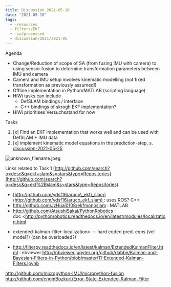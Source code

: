 ```yaml
---
title: Discussion 2021-05-10
date: "2021-05-10"
tags:
  - -resources
  - filters/EKF
  - -sa/processed
  - discussion/2021/2021-05
---
```


Agenda

*   Change/Reduction of scope of SA (from fusing IMU with camera) to using sensor fusion to determine transformation parameters between IMU and camera
*   Camera and IMU setup involves kinematic modelling (not fixed transformation as previously assumed!)
*   Offline implementation in Python/MATLAB (scripting language)
*   HiWi tasks can include
    *   DefSLAM bindings / interface
    *   C++ bindings of skrogh EKF implementation?
*   HiWi prioritises Versuchsstand for now

Tasks

1.  [x] Find an EKF implementation that works well and can be used with DefSLAM + IMU data
2.  [x] implement kinematic model equations in the prediction-step, s.  [discussion-2021-05-25](discussion-2021-05-25.md)

![unknown_filename.jpeg](./_resources/Discussion_2021-05-10.resources/unknown_filename.jpeg)

Links related to Task 1
[http://github.com/search?o=desc&q=ekf+slam&s=stars&type=Repositories](http://github.com/search?o=desc&q=ekf%2Bslam&s=stars&type=Repositories)

*   [http://github.com/ydsf16/aruco\_ekf\_slam](http://github.com/ydsf16/aruco_ekf_slam) : uses ROS? C++
*   <http://github.com/JzHuai0108/ekfmonoslam> : MATLAB
*   <http://github.com/AtsushiSakai/PythonRobotics> : doc <http://pythonrobotics.readthedocs.io/en/latest/modules/localization.html
- extended-kalman-filter-localization> — hard coded pred. eqns (vel model?) (can be overloaded?)
*   <http://filterpy.readthedocs.io/en/latest/kalman/ExtendedKalmanFilter.html> : nbviewer <http://nbviewer.jupyter.org/github/rlabbe/Kalman-and-Bayesian-Filters-in-Python/blob/master/11-Extended-Kalman-Filters.ipynb>

<http://github.com/micropython-IMU/micropython-fusion>
<http://github.com/enginBozkurt/Error-State-Extended-Kalman-Filter>

